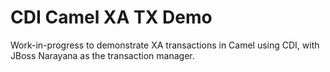 # CDI Camel XA TX Demo

Work-in-progress to demonstrate XA transactions in Camel using CDI, with JBoss Narayana as the transaction manager.
